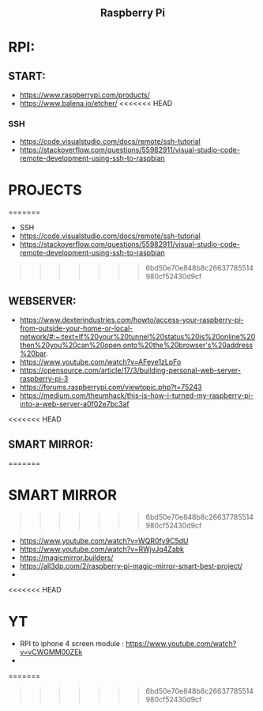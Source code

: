 <h2 align="center">Raspberry Pi</h2>

# RPI:
##  START:
- https://www.raspberrypi.com/products/
- https://www.balena.io/etcher/
<<<<<<< HEAD
 ### SSH 
- https://code.visualstudio.com/docs/remote/ssh-tutorial
- https://stackoverflow.com/questions/55982911/visual-studio-code-remote-development-using-ssh-to-raspbian

# PROJECTS
=======
- SSH 
- https://code.visualstudio.com/docs/remote/ssh-tutorial
- https://stackoverflow.com/questions/55982911/visual-studio-code-remote-development-using-ssh-to-raspbian

>>>>>>> 6bd50e70e848b8c26637785514980cf52430d9cf
## WEBSERVER:

- https://www.dexterindustries.com/howto/access-your-raspberry-pi-from-outside-your-home-or-local-network/#:~:text=If%20your%20tunnel%20status%20is%20online%20then%20you%20can%20open,onto%20the%20browser's%20address%20bar.
- https://www.youtube.com/watch?v=AFeye1zLpFo
- https://opensource.com/article/17/3/building-personal-web-server-raspberry-pi-3
- https://forums.raspberrypi.com/viewtopic.php?t=75243
- https://medium.com/theumhack/this-is-how-i-turned-my-raspberry-pi-into-a-web-server-a0f02e7bc3af

<<<<<<< HEAD
## SMART MIRROR:
=======
# SMART MIRROR
>>>>>>> 6bd50e70e848b8c26637785514980cf52430d9cf
- https://www.youtube.com/watch?v=WQR0fv9C5dU
- https://www.youtube.com/watch?v=RWjvJq4Zabk
- https://magicmirror.builders/
- https://all3dp.com/2/raspberry-pi-magic-mirror-smart-best-project/
- 
<<<<<<< HEAD

# YT 
- RPI to iphone 4 screen module : https://www.youtube.com/watch?v=vCWGMM00ZEk
- 
=======
>>>>>>> 6bd50e70e848b8c26637785514980cf52430d9cf
